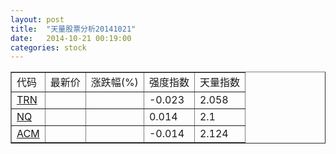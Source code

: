 ```yaml
---
layout: post
title:  "天量股票分析20141021"
date:   2014-10-21 00:19:00
categories: stock
---
```

<script type="text/javascript">
var stockList = []
stockList.push('gb_trn');
stockList.push('gb_nq');
stockList.push('gb_acm');
</script>

<table border="1">
 <tr>
  <td>代码</td>
  <td>最新价</td>
  <td>涨跌幅(%)</td>
 <td>强度指数</td>
 <td>天量指数</td>
</tr>
  <tr id="trn"><td><a href="http://stock.finance.sina.com.cn/usstock/quotes/TRN.html" target="_blank">TRN</a></td><td></td><td></td><td>-0.023</td><td>2.058</td></tr>
  <tr id="nq"><td><a href="http://stock.finance.sina.com.cn/usstock/quotes/NQ.html" target="_blank">NQ</a></td><td></td><td></td><td>0.014</td><td>2.1</td></tr>
  <tr id="acm"><td><a href="http://stock.finance.sina.com.cn/usstock/quotes/ACM.html" target="_blank">ACM</a></td><td></td><td></td><td>-0.014</td><td>2.124</td></tr>
</table>
